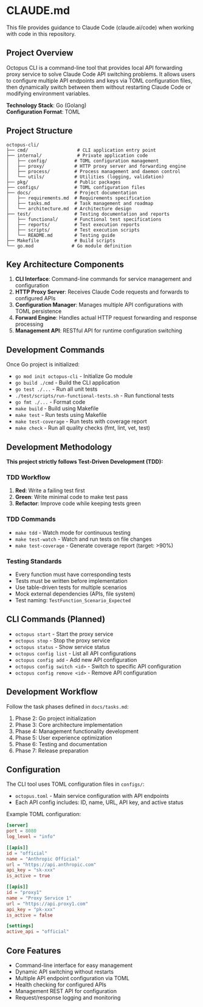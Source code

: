 # CLAUDE.md

This file provides guidance to Claude Code (claude.ai/code) when working with code in this repository.

## Project Overview

Octopus CLI is a command-line tool that provides local API forwarding proxy service to solve Claude Code API switching problems. It allows users to configure multiple API endpoints and keys via TOML configuration files, then dynamically switch between them without restarting Claude Code or modifying environment variables.

**Technology Stack**: Go (Golang)  
**Configuration Format**: TOML

## Project Structure

```
octopus-cli/
├── cmd/                  # CLI application entry point
├── internal/             # Private application code
│   ├── config/          # TOML configuration management
│   ├── proxy/           # HTTP proxy server and forwarding engine  
│   ├── process/         # Process management and daemon control
│   └── utils/           # Utilities (logging, validation)
├── pkg/                 # Public packages
├── configs/             # TOML configuration files
├── docs/                # Project documentation
│   ├── requirements.md  # Requirements specification
│   ├── tasks.md         # Task management and roadmap
│   └── architecture.md  # Architecture design
├── test/                # Testing documentation and reports
│   ├── functional/      # Functional test specifications
│   ├── reports/         # Test execution reports
│   ├── scripts/         # Test execution scripts
│   └── README.md        # Testing guide
├── Makefile             # Build scripts
└── go.mod              # Go module definition
```

## Key Architecture Components

1. **CLI Interface**: Command-line commands for service management and configuration
2. **HTTP Proxy Server**: Receives Claude Code requests and forwards to configured APIs
3. **Configuration Manager**: Manages multiple API configurations with TOML persistence  
4. **Forward Engine**: Handles actual HTTP request forwarding and response processing
5. **Management API**: RESTful API for runtime configuration switching

## Development Commands

Once Go project is initialized:
- `go mod init octopus-cli` - Initialize Go module
- `go build ./cmd` - Build the CLI application  
- `go test ./...` - Run all unit tests
- `./test/scripts/run-functional-tests.sh` - Run functional tests
- `go fmt ./...` - Format code
- `make build` - Build using Makefile
- `make test` - Run tests using Makefile
- `make test-coverage` - Run tests with coverage report
- `make check` - Run all quality checks (fmt, lint, vet, test)

## Development Methodology

**This project strictly follows Test-Driven Development (TDD):**

### TDD Workflow
1. **Red**: Write a failing test first
2. **Green**: Write minimal code to make test pass
3. **Refactor**: Improve code while keeping tests green

### TDD Commands
- `make tdd` - Watch mode for continuous testing
- `make test-watch` - Watch and run tests on file changes
- `make test-coverage` - Generate coverage report (target: >90%)

### Testing Standards
- Every function must have corresponding tests
- Tests must be written before implementation
- Use table-driven tests for multiple scenarios
- Mock external dependencies (APIs, file system)
- Test naming: `TestFunction_Scenario_Expected`

## CLI Commands (Planned)

- `octopus start` - Start the proxy service
- `octopus stop` - Stop the proxy service  
- `octopus status` - Show service status
- `octopus config list` - List all API configurations
- `octopus config add` - Add new API configuration
- `octopus config switch <id>` - Switch to specific API configuration
- `octopus config remove <id>` - Remove API configuration

## Development Workflow

Follow the task phases defined in `docs/tasks.md`:
1. Phase 2: Go project initialization
2. Phase 3: Core architecture implementation
3. Phase 4: Management functionality development
4. Phase 5: User experience optimization
5. Phase 6: Testing and documentation
6. Phase 7: Release preparation

## Configuration

The CLI tool uses TOML configuration files in `configs/`:
- `octopus.toml` - Main service configuration with API endpoints
- Each API config includes: ID, name, URL, API key, and active status

Example TOML configuration:
```toml
[server]
port = 8080
log_level = "info"

[[apis]]
id = "official"
name = "Anthropic Official"
url = "https://api.anthropic.com"
api_key = "sk-xxx"
is_active = true

[[apis]]
id = "proxy1"
name = "Proxy Service 1" 
url = "https://api.proxy1.com"
api_key = "pk-xxx"
is_active = false

[settings]
active_api = "official"
```

## Core Features

- Command-line interface for easy management
- Dynamic API switching without restarts
- Multiple API endpoint configuration via TOML
- Health checking for configured APIs  
- Management REST API for configuration
- Request/response logging and monitoring